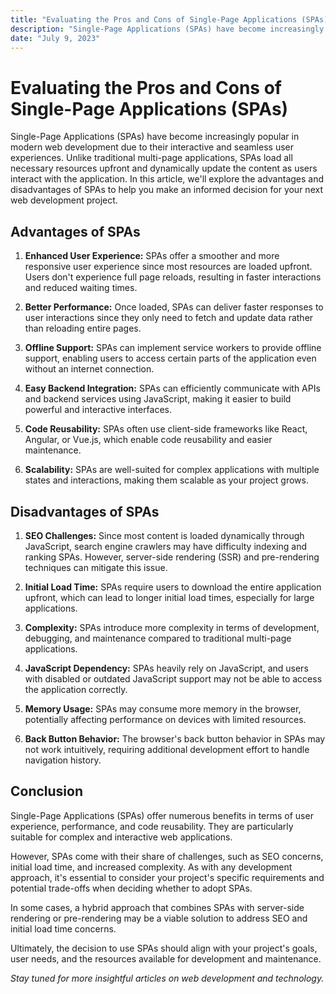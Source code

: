 ```yaml
---
title: "Evaluating the Pros and Cons of Single-Page Applications (SPAs)"
description: "Single-Page Applications (SPAs) have become increasingly popular in modern web development due to their interactive and seamless user experiences. Unlike traditional multi-page applications, SPAs load all necessary resources upfront..."
date: "July 9, 2023"
---
```


# Evaluating the Pros and Cons of Single-Page Applications (SPAs)

Single-Page Applications (SPAs) have become increasingly popular in modern web development due to their interactive and seamless user experiences. Unlike traditional multi-page applications, SPAs load all necessary resources upfront and dynamically update the content as users interact with the application. In this article, we'll explore the advantages and disadvantages of SPAs to help you make an informed decision for your next web development project.

## **Advantages of SPAs**

1. **Enhanced User Experience:** SPAs offer a smoother and more responsive user experience since most resources are loaded upfront. Users don't experience full page reloads, resulting in faster interactions and reduced waiting times.

2. **Better Performance:** Once loaded, SPAs can deliver faster responses to user interactions since they only need to fetch and update data rather than reloading entire pages.

3. **Offline Support:** SPAs can implement service workers to provide offline support, enabling users to access certain parts of the application even without an internet connection.

4. **Easy Backend Integration:** SPAs can efficiently communicate with APIs and backend services using JavaScript, making it easier to build powerful and interactive interfaces.

5. **Code Reusability:** SPAs often use client-side frameworks like React, Angular, or Vue.js, which enable code reusability and easier maintenance.

6. **Scalability:** SPAs are well-suited for complex applications with multiple states and interactions, making them scalable as your project grows.

## **Disadvantages of SPAs**

1. **SEO Challenges:** Since most content is loaded dynamically through JavaScript, search engine crawlers may have difficulty indexing and ranking SPAs. However, server-side rendering (SSR) and pre-rendering techniques can mitigate this issue.

2. **Initial Load Time:** SPAs require users to download the entire application upfront, which can lead to longer initial load times, especially for large applications.

3. **Complexity:** SPAs introduce more complexity in terms of development, debugging, and maintenance compared to traditional multi-page applications.

4. **JavaScript Dependency:** SPAs heavily rely on JavaScript, and users with disabled or outdated JavaScript support may not be able to access the application correctly.

5. **Memory Usage:** SPAs may consume more memory in the browser, potentially affecting performance on devices with limited resources.

6. **Back Button Behavior:** The browser's back button behavior in SPAs may not work intuitively, requiring additional development effort to handle navigation history.

## **Conclusion**

Single-Page Applications (SPAs) offer numerous benefits in terms of user experience, performance, and code reusability. They are particularly suitable for complex and interactive web applications.

However, SPAs come with their share of challenges, such as SEO concerns, initial load time, and increased complexity. As with any development approach, it's essential to consider your project's specific requirements and potential trade-offs when deciding whether to adopt SPAs.

In some cases, a hybrid approach that combines SPAs with server-side rendering or pre-rendering may be a viable solution to address SEO and initial load time concerns.

Ultimately, the decision to use SPAs should align with your project's goals, user needs, and the resources available for development and maintenance.

_Stay tuned for more insightful articles on web development and technology._
